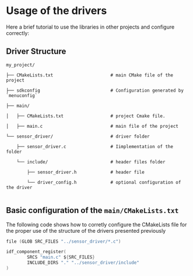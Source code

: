# Usage of the drivers

Here a brief tutorial to use the libraries in other projects and configure correctly:

## Driver Structure

```
my_project/

├── CMakeLists.txt                      # main CMake file of the project 

├── sdkconfig                           # Configuration generated by `menuconfig`

├── main/

│   ├── CMakeLists.txt                  # project Cmake file.

│   ├── main.c                          # main file of the project

└── sensor_driver/                      # driver folder

    ├── sensor_driver.c                 # Iimplementation of the folder

    └── include/                        # header files folder
        
        ├── sensor_driver.h             # header file
        
        └── driver_config.h             # optional configuration of the driver
    

```

## Basic configuration of the `main/CMakeLists.txt`

The following code shows how to corretly configure the CMakeLists file for the proper use of the structure of the drivers presented previously


```c
file (GLOB SRC_FILES "../sensor_driver/*.c")

idf_component_register(
        SRCS "main.c" ${SRC_FILES}
        INCLUDE_DIRS "." "../sensor_driver/include"
)

``` 
